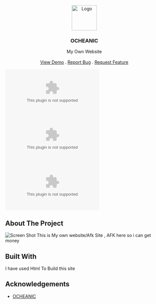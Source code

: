 <br/>
<p align="center">
  <a href="https://github.com/Discord-Haker-2321/Ocheanic.com">
    <img src="https://cdn.discordapp.com/attachments/891317805394325514/916997513762975754/Logo.jpg" alt="Logo" width="80" height="80">
  </a>

  <h3 align="center">OCHEANIC</h3>

  <p align="center">
    My Own Website
    <br/>
    <br/>
    <a href="https://oceanichost.xyz">View Demo</a>
    .
    <a href="https://github.com/Discord-Haker-2321/Ocheanic.com/issues">Report Bug</a>
    .
    <a href="https://github.com/Discord-Haker-2321/Ocheanic.com/issues">Request Feature</a>
  </p>
</p>

![Contributors](https://img.shields.io/github/contributors/Discord-Haker-2321/Ocheanic.com?color=dark-green) ![Issues](https://img.shields.io/github/issues/Discord-Haker-2321/Ocheanic.com) ![License](https://img.shields.io/github/license/Discord-Haker-2321/Ocheanic.com) 

## About The Project

![Screen Shot](https://cdn.discordapp.com/attachments/891317805394325514/916997513762975754/Logo.jpg)
This is My own website/Afk Site ,  AFK here so i can get money 

## Built With

I have used Html To Build  this site

## Acknowledgements

* [OCHEANIC](https://oceanichost.xyz/)

